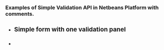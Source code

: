 <h3>Examples of Simple Validation API in Netbeans Platform with comments.<h3>
<ul>
<li><h3>Simple form with one validation panel<h4><li>
</ul>
